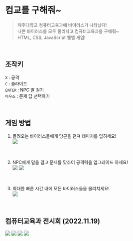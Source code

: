 # 컴교를 구해줘~
> 제주대학교 컴퓨터교육과에 바이러스가 나타났다!<br>
나쁜 바이러스를 모두 물리치고 컴퓨터교육과를 구해줘~<br>
HTML, CSS, JavaScript 웹앱 게임!

<br>

## 조작키
```X``` : 공격<br>
```C``` : 슬라이드<br>
```ENTER``` : NPC 말 걸기<br>
```마우스``` : 문제 답 선택하기<br>

<br>

## 게임 방법
1. 몰려오는 바이러스들에게 당근을 던져 데미지를 입히세요!<br>
![](https://velog.velcdn.com/images/reyang/post/e2bd5e4c-2580-4577-bc93-948ee0e0965e/image.png)

<br>

2. NPC에게 말을 걸고 문제를 맞추어 공격력을 업그레이드 하세요!<br>
![](https://velog.velcdn.com/images/reyang/post/82f7c3cf-2a36-4916-9031-60f37e847174/image.png)
![](https://velog.velcdn.com/images/reyang/post/c48d4017-b29d-45d2-8e20-11e1ce84436d/image.png)

<br>

3. 최대한 빠른 시간 내에 모든 바이러스들을 물리치세요!<br>
![](https://velog.velcdn.com/images/reyang/post/ef27694e-f6c1-4332-9068-b7d23cc86a30/image.png)

<br>

## 컴퓨터교육과 전시회 (2022.11.19)
![](https://velog.velcdn.com/images/reyang/post/b52a2116-e814-4664-b7f3-b704dc41b8a2/image.png)
![](https://velog.velcdn.com/images/reyang/post/183c4061-96ff-443d-b1f2-d4c27f66c106/image.png)
![](https://velog.velcdn.com/images/reyang/post/9051cf47-81f8-4189-8c02-ba8d34ed2187/image.png)
![](https://velog.velcdn.com/images/reyang/post/3f516947-6e47-4ee9-927c-947962873d8e/image.png)

<br>
